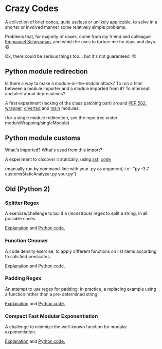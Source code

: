 # Crazy Codes

A collection of brief codes, quite useless or unlikely applicable, to solve in a shorter or involved manner some relatively simple problems.

Problems that, for majority of cases, come from my friend and colleague [Emmanuel Schoysman][1], and which he uses to torture me for days and days. 😄

Ok, there could be serious things too... but it's not guaranteed. 😛

## Python module redirection

Is there a way to make a module-in-the-middle attack? To run a filter between a module importer and  a module imported from it? To intercept and alert about deprecations?

A first experiment (lacking of the class patching part) around [PEP 562.][3] [wrapper](moduleWrapping/multipleModules/wrapperMod.py?raw=true), [diverted](moduleWrapping/multipleModules/divertedMod?raw=true) and [main](moduleWrapping/multipleModules/mainMod.py?raw=true) modules.

(for a single module redirection, see the repo tree under moduleWrapping/singleModule)

## Python module customs

What's imported? What's used from this import?

A experiment to discover it statically, using [ast][2]: [code](customsStaticAnalyzer.py?raw=true)

(manually run by command-line with your .py as argument, i.e.: "py -3.7 customsStaticAnalyzer.py your.py")

## Old (Python 2)

### Splitter Regex

A exercise/challenge to build a (monstrous) regex to split a string, in all possible cases.

[Explanation](python2/splitterRegex.md) and [Python code.](python2/splitterRegex.py?raw=true)

### Function Chooser

A code density exercise, to apply different functions on list items according to satisfied predicates.

[Explanation](python2/functionChooser.md) and [Python code.](python2/functionChooser.py?raw=true)

### Padding Regex

An attempt to use regex for padding; in practice, a replacing example using a function rather than a pre-determined string.

[Explanation](python2/paddingRegex.md) and [Python code.](python2/paddingRegex.py?raw=true)

### Compact Fast Modular Exponentiation

A challenge to minimize the well-known function for modular exponentiation.

[Explanation](python2/compactModExp.md) and [Python code.](python2/compactModExp.py?raw=true)


[1]: https://github.com/eschoysman
[2]: https://docs.python.org/3/library/ast.html
[3]: https://peps.python.org/pep-0562/
